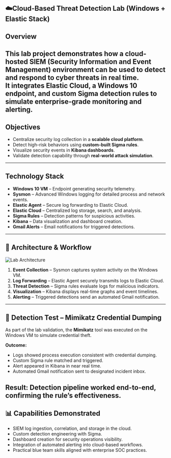 ## ☁️Cloud-Based Threat Detection Lab (Windows + Elastic Stack)

## Overview
This lab project demonstrates how a **cloud-hosted SIEM (Security Information and Event Management)** environment can be used to detect and respond to cyber threats in real time.  
It integrates **Elastic Cloud**, a **Windows 10 endpoint**, and **custom Sigma detection rules** to simulate enterprise-grade monitoring and alerting.
---
## Objectives
- Centralize security log collection in a **scalable cloud platform**.
- Detect high-risk behaviors using **custom-built Sigma rules**.
- Visualize security events in **Kibana dashboards**.
- Validate detection capability through **real-world attack simulation**.
---
## Technology Stack
- **Windows 10 VM** – Endpoint generating security telemetry.
- **Sysmon** – Advanced Windows logging for detailed process and network events.
- **Elastic Agent** – Secure log forwarding to Elastic Cloud.
- **Elastic Cloud** – Centralized log storage, search, and analysis.
- **Sigma Rules** – Detection patterns for suspicious activities.
- **Kibana** – Data visualization and dashboard creation.
- **Gmail Alerts** – Email notifications for triggered detections.
---
## 📂 Architecture & Workflow
![Lab Architecture](docs/screenshots/Cloud%20Threat%20Detection(Flowchart).png)

1. **Event Collection** – Sysmon captures system activity on the Windows VM.
2. **Log Forwarding** – Elastic Agent securely transmits logs to Elastic Cloud.
3. **Threat Detection** – Sigma rules evaluate logs for malicious indicators.
4. **Visualization** – Kibana displays real-time graphs and event timelines.
5. **Alerting** – Triggered detections send an automated Gmail notification.
---
## 🎯 Detection Test – Mimikatz Credential Dumping
As part of the lab validation, the **Mimikatz** tool was executed on the Windows VM to simulate credential theft.

**Outcome:**
- Logs showed process execution consistent with credential dumping.
- Custom Sigma rule matched and triggered.
- Alert appeared in Kibana in near real time.
- Automated Gmail notification sent to designated incident inbox.

**Result:** Detection pipeline worked end-to-end, confirming the rule’s effectiveness.
---
## 📊 Capabilities Demonstrated
- SIEM log ingestion, correlation, and storage in the cloud.
- Custom detection engineering with Sigma.
- Dashboard creation for security operations visibility.
- Integration of automated alerting into cloud-based workflows.
- Practical blue team skills aligned with enterprise SOC practices.

